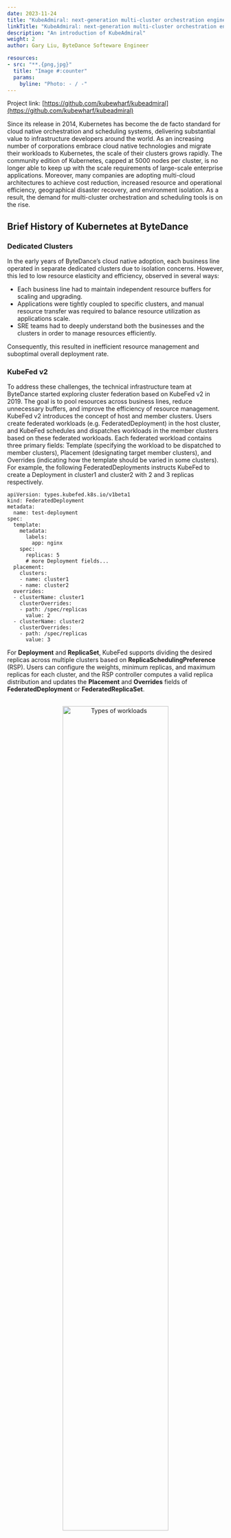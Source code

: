 ```yaml
---
date: 2023-11-24
title: "KubeAdmiral: next-generation multi-cluster orchestration engine based on Kubernetes"
linkTitle: "KubeAdmiral: next-generation multi-cluster orchestration engine based on Kubernetes"
description: "An introduction of KubeAdmiral"
weight: 2
author: Gary Liu, ByteDance Softeware Engineer

resources:
- src: "**.{png,jpg}"
  title: "Image #:counter"
  params:
    byline: "Photo: - / -"
---
```



Project link: [https://github.com/kubewharf/kubeadmiral](https://github.com/kubewharf/kubeadmiral)

Since its release in 2014, Kubernetes has become the de facto standard for cloud native orchestration and scheduling systems, delivering substantial value to infrastructure developers around the world. As an increasing number of corporations embrace cloud native technologies and migrate their workloads to Kubernetes, the scale of their clusters grows rapidly. The community edition of Kubernetes, capped at 5000 nodes per cluster, is no longer able to keep up with the scale requirements of large-scale enterprise applications. Moreover, many companies are adopting multi-cloud architectures to achieve cost reduction, increased resource and operational efficiency, geographical disaster recovery, and environment isolation. As a result, the demand for multi-cluster orchestration and scheduling tools is on the rise.

## Brief History of Kubernetes at ByteDance
### Dedicated Clusters

In the early years of ByteDance’s cloud native adoption, each business line operated in separate dedicated clusters due to isolation concerns. However, this led to low resource elasticity and efficiency, observed in several ways:

- Each business line had to maintain independent resource buffers for scaling and upgrading.
- Applications were tightly coupled to specific clusters, and manual resource transfer was required to balance resource utilization as applications scale.
- SRE teams had to deeply understand both the businesses and the clusters in order to manage resources efficiently.

Consequently, this resulted in inefficient resource management and suboptimal overall deployment rate.

### KubeFed v2

To address these challenges, the technical infrastructure team at ByteDance started exploring cluster federation based on KubeFed v2 in 2019. The goal is to pool resources across business lines, reduce unnecessary buffers, and improve the efficiency of resource management. KubeFed v2 introduces the concept of host and member clusters. Users create federated workloads (e.g. FederatedDeployment) in the host cluster, and KubeFed schedules and dispatches workloads in the member clusters based on these federated workloads. Each federated workload contains three primary fields: Template (specifying the workload to be dispatched to member clusters), Placement (designating target member clusters), and Overrides (indicating how the template should be varied in some clusters). For example, the following FederatedDeployments instructs KubeFed to create a Deployment in cluster1 and cluster2 with 2 and 3 replicas respectively.

```
apiVersion: types.kubefed.k8s.io/v1beta1
kind: FederatedDeployment
metadata:
  name: test-deployment
spec:
  template:
    metadata:
      labels:
        app: nginx
    spec:
      replicas: 5
      # more Deployment fields...
  placement:
    clusters:
    - name: cluster1
    - name: cluster2
  overrides: 
  - clusterName: cluster1
    clusterOverrides:
    - path: /spec/replicas
      value: 2
  - clusterName: cluster2
    clusterOverrides:
    - path: /spec/replicas
      value: 3
```

For **Deployment** and **ReplicaSet**, KubeFed supports dividing the desired replicas across multiple clusters based on **ReplicaSchedulingPreference** (RSP). Users can configure the weights, minimum replicas, and maximum replicas for each cluster, and the RSP controller computes a valid replica distribution and updates the **Placement** and **Overrides** fields of **FederatedDeployment** or **FederatedReplicaSet**.

<br/>
<div align="center">
  <picture>
    <img src="./RSP Scheduling.jpeg" width=70% title="Types of workloads" loading="eager" />
  </picture>
</div> 
<br/>
> RSP Scheduling (Image credit: https://www.kubernetes.org.cn/5702.html)

KubeFed laid the foundation of Kubernetes cluster federation at ByteDance. However, we soon found KubeFed unable to meet our production requirements. The primary pain points were:

1. Uneven resource utilization across clusters – KubeFed’s RSP only supports static cluster weights and lacks the ability to adapt to fluctuations in cluster resources dynamically.
1. Service disruption after rescheduling – During rescheduling, replicas might be abruptly migrated between clusters, disrupting service availability.
1. Limitations in scheduling semantics – KubeFed supports stateless, replica-based resources through RSP, but lacks support for more diverse resources such as stateful workloads and jobs. Moreover, extending the existing scheduling semantics is difficult.
1. High onboarding cost – KubeFed requires the creation of federated objects and is incompatible with the native Kubernetes API. Users and downstream platforms need to completely overhaul their usage patterns.

## KubeAdmiral

With the evolution of cloud native infrastructure at ByteDance, we raised our standards for efficiency, scalability, performance, and cost. Meanwhile, the size and number of our Kubernetes clusters continue to grow phenomenally along with the businesses. Additionally, workloads beyond stateless microservices, including stateful services, storage, offline and machine learning jobs, started embracing cloud native technologies. Against this backdrop, the limitations of KubeFed became increasingly difficult to manage. Therefore, at the end of 2021, we began our endeavor to develop the next generation cluster federation system, building upon KubeFed v2’s foundation. We named it KubeAdmiral to capture our aspiration for it to manage multiple clusters as effectively as a seasoned navy admiral commands a fleet.

<br/>
<div align="center">
  <picture>
    <img src="./Timeline of Kubernetes at ByteDance.jpeg" width=70% title="Types of workloads" loading="eager" />
  </picture>
</div> 
<br/>
> Timeline of Kubernetes at ByteDance

KubeAdmiral offers enhanced multi-cluster orchestration and scheduling capabilities for various mainstream business scenarios. Today at ByteDance, KubeAdmiral manages more than 100,000 microservices with more than 10,000,000 pods running on dozens of federated Kubernetes clusters. It supports upwards of 30,000 upgrade and scaling operations daily, and maintains a stable deployment rate of 95-98% without the need for manual intervention.

## KubeAdmiral Feature Highlight

KubeAdmiral not only supports native Kubernetes resources and third-party custom resources, but also offers a rich and extensible scheduling framework. Moreover, it refines numerous aspects of scheduling and dispatching, backed by years of practical production experience.

<br/>
<div align="center">
  <picture>
    <img src="./KubeAdmiral architecture diagram.png" width=70% title="Types of workloads" loading="eager" />
  </picture>
</div> 
<br/>
> KubeAdmiral architecture diagram


### 1.Rich Multi-Cluster Scheduling Capabilities
The scheduler is a core component of KubeAdmiral responsible for computing the desired placement of workloads in member clusters. When scheduling replica-based workloads, it also computes the appropriate replicas for each cluster. Functioning as KubeAdmiral’s “brain”, its decisions directly impact critical aspects such as fault tolerance, resource efficiency, and stability.

KubeFed provides the RSP scheduler for replica-based workloads, but its customizability and extensibility are very limited, and modifying its behavior requires code modification. Additionally, it lacks support for stateful services, job-like resources, etc., which require different sets of scheduling semantics.

KubeAdmiral introduces more comprehensive scheduling semantics. It supports more flexible and fine-grained mechanisms to select clusters via labels, taints, etc, and score clusters based on resource utilization, affinity, and so on. Beyond just replica-based workloads, it also supports scheduling stateful workloads and job-like resources. Additionally, it brings about convenient features such as automatic dependency scheduling (dependencies such as ConfigMaps can automatically follow their Deployment to corresponding member clusters). The scheduling behavior can be configured using a PropagationPolicy object, as shown below:

```
apiVersion: core.kubeadmiral.io/v1alpha1
kind: PropagationPolicy
metadata:
  name: mypolicy
  namespace: default
spec:
  # Many different ways to select clusters.
  placement:
  # Manually specify desired clusters and replica weights, if required.
  - cluster: cluster-01
    preferences:
      weight: 4
  - cluster: cluster-02
    preferences:
      weight: 3
  - cluster: cluster-03
    preferences:
      weight: 4
  # Filter clusters based on label selectors.
  clusterSelector:
    IPv6: "true"
  # Filter clusters based on affinity.
  clusterAffinity:
  - matchExpressions:
    - key: region
      operator: In
      values:
      - us-east
  # Filter clusters based on taints and tolerations.
  tolerations:
  - key: "key1"
    operator: "Equal"
    value: "value1"
    effect: "NoSchedule"
  # Mode of scheduling - divide or duplicate.
  schedulingMode: Divide
  reschedulePolicy: 
    # Only schedule on creation and do not reschedule afterwards.
    # Suitable for stateful workloads.
    disableRescheduling: false
    # When rescheduling should be triggered.
    # More triggers: reschedule more frequently - favor agility.
    # Fewer triggers: reschedule less frequently - favor stability.
    rescheduleWhen:
      policyContentChanged: true
      clusterLabelsChanged: false
    # Whether to rebalance replicas on reschedule.
    # Enabling rebalance results in optimal placement, but at the potential cost
    # of disrupting existing replicas.
    replicaRescheduling:
      avoidDisruption: true
  # Limit propagation to a single cluster.
  # Suitable for job-like workloads.
  maxClusters: 1
```

Instead of writing Overrides manually, KubeAdmiral supports generating Overrides based on OverridePolicy:

```
apiVersion: core.kubeadmiral.io/v1alpha1
kind: OverridePolicy
metadata:
  name: example
  namespace: default
spec:
  # Flexible ways to select target clusters.
  overrideRules:
  - targetClusters:
      # Select clusters by name.
      clusters:
      - on-prem-1
      - edge-1
      # Select clusters by label.
      clusterSelector:
        region: us-east
        az: az1
      # Select clusters by affinity.
      clusterAffinity:
      - matchExpressions:
        - key: region
          operator: In
          values:
          - us-east
      # Change the container image in the target clusters using jsonpatch.
      overriders:
        jsonpatch:
        - path: "/spec/template/spec/containers/0/image"
          operator: replace
          value: "nginx:test"
```

### 2.Scheduler Extension
Taking inspiration from kube-scheduler’s design, KubeAdmiral offers a flexible scheduling framework. It simplifies the scheduling process by dividing it into four distinct stages: Filter, Score, Select, and Replica. Each stage is handled by individual plugins, creating a logical separation that promotes modularity. For instance, in the provided PropagationPolicy example above, most behaviors are implemented through built-in scheduling plugins. The beauty of this approach is that plugins can be easily added or removed, without any impact on the remaining plugins. This greatly simplifies the scheduler logic and reduces its overall complexity. Although the built-in plugins in KubeAdmiral offer versatile features that cater to common use cases, users have the flexibility to enhance the functionality by creating their own custom scheduling plugins for specific niche scenarios. This empowers users to seamlessly integrate with internal or existing systems. The KubeAdmiral scheduler interacts with external plugins via the HTTP protocol, enabling users to extend the scheduling logic with minimal effort and without having to modify the KubeAdmiral control plane. The plugin only needs to output the desired placement, and KubeAdmiral takes care of binding and enforcing those results.

<br/>
<div align="center">
  <picture>
    <img src="./Scheduler stages and plugins.png" width=70% title="Types of workloads" loading="eager" />
  </picture>
</div> 
<br/>
> Scheduler stages and plugins

### 3. Automatic Migration of Unschedulable Workloads

For replica scheduling, KubeAdmiral calculates the number of replicas that each member cluster should receive and overrides the replicas field in the template before distributing the resources to the member clusters. After the resources are distributed to member clusters, the kube-scheduler in each member cluster assigns the corresponding pods to available nodes. Thus, a full scheduling chain is completed.

Occasionally, there are cases where the kube-scheduler fails to find suitable nodes for pods due to reasons including node outages, resource shortages, and unmet node affinity requirements. If left unaddressed, the unschedulable pods will remain pending. KubeAdmiral resolves this by automatically migrating the unschedulable pods to other clusters, enabling better resource utilization overall.

As an illustration, consider three clusters A, B, and C with an equal weight distribution for six replicas. After the initial scheduling by KubeAdmiral, each cluster receives two replicas. If the two replicas in cluster C fail to be scheduled by kube-scheduler after a while, KubeAdmiral automatically shifts them to clusters A and B, ensuring the desired availability of 6 replicas across all clusters.


|Cluster	|A	|B	|C|
|--- |--- |--- |--- |
| Weight| 1 | 1 | 1 |
|Initial replica distribution	| 2	|2|	2 |
|Number of unschedulable replicas|	0	|0	|2|
|Rebalanced replica distribution |	3|	3|	0|

### 4. Dynamic Replica Distribution Based on Real-Time Resource Availability

In a multi-cluster setup, the resource utilization of each cluster fluctuates as machines go online or offline. Relying solely on the static weight replica scheduling provided by KubeFed RSP can easily lead to skewed resource utilization. Clusters with a high deployment rate are prone to pod pending during upgrade, while clusters with a low deployment rate have idle resources that are wasted.

As a solution to this, KubeAdmiral introduces dynamic weight scheduling based on real-time cluster resource utilization. It calculates the amount of available resources by collecting the total and allocated resources of each cluster, and uses it as the weight for replica scheduling. This ultimately achieves dynamic load balancing across all member clusters. In practice, we are able to maintain a stable deployment rate of 95-98% or above in all member clusters with this approach.

### 5. Refined Replicas Rescheduling

KubeFed’s replica rescheduling algorithm usually results in less than ideal distributions for scaling operations. As an illustration, consider 30 replicas currently distributed to 3 member clusters A, B, and C with equal weights. If the workload is scaled down to 9 replicas, KubeFed has 2 possible behaviors depending whether the user enables rebalance:

- If rebalance = false, KubeFed retains existing replicas, disregarding cluster weights.

|Cluster|	A|	B|	C|
|---|---|---|---|
|Weight	|10	|10	|10|
|Replicas before scaling down	|15	|15	|0|
|Replicas after scaling down	| 9	| 0	|0|
|Change|	-6	|-15|	0|

This results in all 9 replicas being distributed to cluster A despite all clusters having equal weights. Clearly, this is bad for fault tolerance and load balancing.

- If rebalance = true, KubeFed disregards current distribution and rebalances replicas based on weights.

|Cluster|	A|	B|	C|
|---|---|---|---|
|Weight	|10	|10	|10|
|Replicas before scaling down	|15	|15	|0|
|Replicas after scaling down	| 3	| 3	|3|
|Change|	-12	|-12|	+3|

On the surface, this seems to be a good distribution as it respects the weights. However, a deeper look would reveal fatal flaws of this distribution. To arrive at the desired distribution (3, 3, 3) from the current distribution (15, 15, 0), 12 replicas have to be killed in clusters A and B respectively and 3 replicas need to be created in cluster C. The terminated replicas in clusters A and B stop serving requests immediately, but the new replicas in cluster C take time (pod scheduling, image pulling, initialization in business logic, etc) to become available. Right after KubeFed enforces the new distribution, the available replicas would only be 6 (3 in clusters A and B each), which is lower than the desired 9. This poses significant stability risk as service availability is reduced unexpectedly.

As seen above, KubeFed is unable to devise a distribution that satisfies fault tolerance and load balancing requirements without compromising service availability. To address this, KubeAdmiral developed a refined replica rescheduling algorithm that guarantees service availability and produces distributions that are as close to the optimal distribution as possible. The gist of the algorithm is to distribute the increment or decrement in replicas, instead of the total replicas.

Using the same scenario of scaling down from 30 replicas to 9 replicas above, the refined algorithm roughly proceeds as follows:

1. Current distribution = [15, 15, 0]; total current replicas: 30
2. Desired distribution = [3, 3, 3]; total desired replicas: 9
3. Distance = desired – current = [-12, -12, 3]; total distance: -21
4. For scaling down, remove any positive distance terms; distance = [-12, -12, 0]
5. Distribute the total distance -21 using the distance vector [-12, -12, 0] as weights; adjustments = [-10, -11, 0]
6. Final distribution = current + adjustments = [15, 15, 0] + [-10, -11, 0] = [5, 4, 0]

|Cluster|	A|	B|	C|
|---|---|---|---|
|Weight	|10	|10	|10|
|Replicas before scaling down	|15	|15	|0|
|Change	|-10	|-11	|0|
|Replicas after scaling down|	5	|4|	0|

### 6. Support for Native Kubernetes Resource API

Unlike KubeFed, which requires users to use an incompatible “federated” API, KubeAdmiral caters to the usage habits of single-cluster Kubernetes users by providing support for native Kubernetes APIs. After the user creates a native resource (such as Deployment), KubeAdmiral’s federate-controller automatically converts it into an internal object for use by downstream KubeAdmiral controllers. This enables users to quickly transition from a single-cluster to a multi-cluster architecture with low onboarding cost.

However, KubeAdmiral doesn’t stop there. In a single cluster, Kubernetes controllers update the status of resources to reflect their current state. For example, a Deployment‘s status reflects its rollout progress and number of replicas it currently has. Users or upper-layer systems often rely on such status. In a multi-cluster environment, the status is populated on individual Deployments propagated to member clusters. Users must check the status of resources in each cluster individually, leading to a fragmented perspective and reduced operational efficiency.

To solve this problem and seamlessly support native resources, KubeAdmiral introduces status aggregation. The KubeAdmiral status-aggregator collects and aggregates the status of individual resources from member clusters and writes it back to the native resources. This allows users to observe the global resource status at a glance.

## Final Thoughts

KubeAdmiral has been incubating within ByteDance for a while, and has been an integral part of ByteDance’s internal PaaS platform TCE. Battle-tested by large-scale applications, it has accumulated many valuable practical experiences. To give back to the community, KubeAdmiral has officially been open-sourced on GitHub.

Looking forward, we plan to continue working on KubeAdmiral, especially in the following areas:

- Continue to improve the orchestration and scheduling capabilities of stateful and job-like workloads, and develop advanced capabilities such as automatic migration and cost-based scheduling to embrace the new era of multi-cloud batch computing.
- Improve user experience and further reduce users’ cognitive burden, striving for a pleasant out-of-the-box experience.
- Improve observability, optimize logging and metrics, and enhance the scheduler’s explainability.
- Explore features such as one-click migration from single cluster, further smoothening the onboarding experience.

Multi-cluster orchestration and scheduling is not a simple topic. We hope our experience and solution could be useful to the community. We look forward to more friends joining the KubeAdmiral community, and welcome everyone to try KubeAdmiral and give us suggestions!



